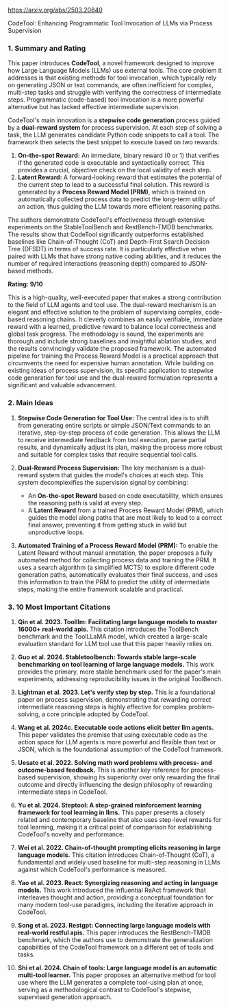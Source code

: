 https://arxiv.org/abs/2503.20840

CodeTool: Enhancing Programmatic Tool Invocation of LLMs via Process Supervision

### 1. Summary and Rating

This paper introduces **CodeTool**, a novel framework designed to improve how Large Language Models (LLMs) use external tools. The core problem it addresses is that existing methods for tool invocation, which typically rely on generating JSON or text commands, are often inefficient for complex, multi-step tasks and struggle with verifying the correctness of intermediate steps. Programmatic (code-based) tool invocation is a more powerful alternative but has lacked effective intermediate supervision.

CodeTool's main innovation is a **stepwise code generation** process guided by a **dual-reward system** for process supervision. At each step of solving a task, the LLM generates candidate Python code snippets to call a tool. The framework then selects the best snippet to execute based on two rewards:
1.  **On-the-spot Reward:** An immediate, binary reward (0 or 1) that verifies if the generated code is executable and syntactically correct. This provides a crucial, objective check on the local validity of each step.
2.  **Latent Reward:** A forward-looking reward that estimates the potential of the current step to lead to a successful final solution. This reward is generated by a **Process Reward Model (PRM)**, which is trained on automatically collected process data to predict the long-term utility of an action, thus guiding the LLM towards more efficient reasoning paths.

The authors demonstrate CodeTool's effectiveness through extensive experiments on the StableToolBench and RestBench-TMDB benchmarks. The results show that CodeTool significantly outperforms established baselines like Chain-of-Thought (CoT) and Depth-First Search Decision Tree (DFSDT) in terms of success rate. It is particularly effective when paired with LLMs that have strong native coding abilities, and it reduces the number of required interactions (reasoning depth) compared to JSON-based methods.

**Rating: 9/10**

This is a high-quality, well-executed paper that makes a strong contribution to the field of LLM agents and tool use. The dual-reward mechanism is an elegant and effective solution to the problem of supervising complex, code-based reasoning chains. It cleverly combines an easily verifiable, immediate reward with a learned, predictive reward to balance local correctness and global task progress. The methodology is sound, the experiments are thorough and include strong baselines and insightful ablation studies, and the results convincingly validate the proposed framework. The automated pipeline for training the Process Reward Model is a practical approach that circumvents the need for expensive human annotation. While building on existing ideas of process supervision, its specific application to stepwise code generation for tool use and the dual-reward formulation represents a significant and valuable advancement.

### 2. Main Ideas

1.  **Stepwise Code Generation for Tool Use:** The central idea is to shift from generating entire scripts or simple JSON/Text commands to an iterative, step-by-step process of code generation. This allows the LLM to receive intermediate feedback from tool execution, parse partial results, and dynamically adjust its plan, making the process more robust and suitable for complex tasks that require sequential tool calls.

2.  **Dual-Reward Process Supervision:** The key mechanism is a dual-reward system that guides the model's choices at each step. This system decomplexifies the supervision signal by combining:
    *   An **On-the-spot Reward** based on code executability, which ensures the reasoning path is valid at every step.
    *   A **Latent Reward** from a trained Process Reward Model (PRM), which guides the model along paths that are most likely to lead to a correct final answer, preventing it from getting stuck in valid but unproductive loops.

3.  **Automated Training of a Process Reward Model (PRM):** To enable the Latent Reward without manual annotation, the paper proposes a fully automated method for collecting process data and training the PRM. It uses a search algorithm (a simplified MCTS) to explore different code generation paths, automatically evaluates their final success, and uses this information to train the PRM to predict the utility of intermediate steps, making the entire framework scalable and practical.

### 3. 10 Most Important Citations

1.  **Qin et al. 2023. Toolllm: Facilitating large language models to master 16000+ real-world apis.**
    This citation introduces the ToolBench benchmark and the ToolLLaMA model, which created a large-scale evaluation standard for LLM tool use that this paper heavily relies on.

2.  **Guo et al. 2024. Stabletoolbench: Towards stable large-scale benchmarking on tool learning of large language models.**
    This work provides the primary, more stable benchmark used for the paper's main experiments, addressing reproducibility issues in the original ToolBench.

3.  **Lightman et al. 2023. Let's verify step by step.**
    This is a foundational paper on process supervision, demonstrating that rewarding correct intermediate reasoning steps is highly effective for complex problem-solving, a core principle adopted by CodeTool.

4.  **Wang et al. 2024c. Executable code actions elicit better llm agents.**
    This paper validates the premise that using executable code as the action space for LLM agents is more powerful and flexible than text or JSON, which is the foundational assumption of the CodeTool framework.

5.  **Uesato et al. 2022. Solving math word problems with process- and outcome-based feedback.**
    This is another key reference for process-based supervision, showing its superiority over only rewarding the final outcome and directly influencing the design philosophy of rewarding intermediate steps in CodeTool.

6.  **Yu et al. 2024. Steptool: A step-grained reinforcement learning framework for tool learning in llms.**
    This paper presents a closely related and contemporary baseline that also uses step-level rewards for tool learning, making it a critical point of comparison for establishing CodeTool's novelty and performance.

7.  **Wei et al. 2022. Chain-of-thought prompting elicits reasoning in large language models.**
    This citation introduces Chain-of-Thought (CoT), a fundamental and widely used baseline for multi-step reasoning in LLMs against which CodeTool's performance is measured.

8.  **Yao et al. 2023. React: Synergizing reasoning and acting in language models.**
    This work introduced the influential ReAct framework that interleaves thought and action, providing a conceptual foundation for many modern tool-use paradigms, including the iterative approach in CodeTool.

9.  **Song et al. 2023. Restgpt: Connecting large language models with real-world restful apis.**
    This paper introduces the RestBench-TMDB benchmark, which the authors use to demonstrate the generalization capabilities of the CodeTool framework on a different set of tools and tasks.

10. **Shi et al. 2024. Chain of tools: Large language model is an automatic multi-tool learner.**
    This paper proposes an alternative method for tool use where the LLM generates a complete tool-using plan at once, serving as a methodological contrast to CodeTool's stepwise, supervised generation approach.
